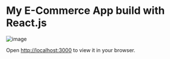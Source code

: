 # My E-Commerce App build with React.js

![image](https://github.com/user-attachments/assets/b2e0511a-6e54-4253-910e-4d8ebad06e3c)

Open [http://localhost:3000](http://localhost:3000) to view it in your browser.

